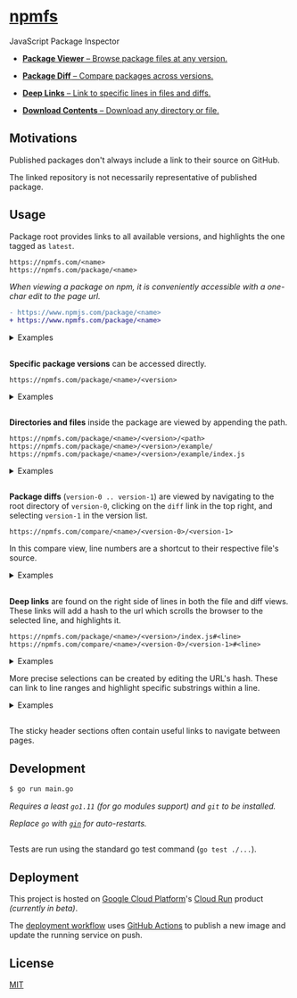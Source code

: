 <!--

todo
    github badge?
    registry picker?

TODO keep single source of content on homepage.

-->

<!-- REMEMBER TO MIRROR CONTENT CHANGES ON HOMEPAGE -->

# [npmfs](https://npmfs.com)

JavaScript Package Inspector

- [**Package Viewer** – Browse package files at any version.](https://npmfs.com/package/express/4.17.1/)

- [**Package Diff** – Compare packages across versions.](https://npmfs.com/compare/express/4.17.0/4.17.1/)

- [**Deep Links** – Link to specific lines in files and diffs.](https://npmfs.com/package/express/4.17.1/Readme.md#L16)

- [**Download Contents** – Download any directory or file.](https://npmfs.com/download/express/4.17.1/index.js)

## Motivations

Published packages don't always include a link to their source on GitHub.

The linked repository is not necessarily representative of published package.

## Usage

Package root provides links to all available versions, and highlights the one tagged as `latest`.

```
https://npmfs.com/<name>
https://npmfs.com/package/<name>
```

_When viewing a package on npm, it is conveniently accessible with a one-char edit to the page url._

```diff
- https://www.npmjs.com/package/<name>
+ https://www.npmfs.com/package/<name>
```

<details>
    <summary>Examples</summary>
    <a href="https://npmfs.com/lodash">https://npmfs.com/lodash</a>
    <br>
    <a href="https://npmfs.com/package/lodash">https://npmfs.com/package/lodash</a>
    <br>
    <a href="https://npmfs.com/request">https://npmfs.com/request</a>
    <br>
    <a href="https://npmfs.com/package/request">https://npmfs.com/package/request</a>
</details>

##

<b>Specific package versions</b> can be accessed directly.

```
https://npmfs.com/package/<name>/<version>
```

<details>
    <summary>Examples</summary>
    <a href="https://npmfs.com/package/chalk/2.4.2">https://npmfs.com/package/chalk/2.4.2</a>
    <br>
    <a href="https://npmfs.com/package/chalk/1.0.0">https://npmfs.com/package/chalk/1.0.0</a>
    <br>
    <a href="https://npmfs.com/package/commander/2.20.0">https://npmfs.com/package/commander/2.20.0</a>
    <br>
    <a href="https://npmfs.com/package/commander/1.0.0">https://npmfs.com/package/commander/1.0.0</a>
</details>

##

<b>Directories and files</b> inside the package are viewed by appending the path.

```
https://npmfs.com/package/<name>/<version>/<path>
https://npmfs.com/package/<name>/<version>/example/
https://npmfs.com/package/<name>/<version>/example/index.js
```

<details>
    <summary>Examples</summary>
    <a href="https://npmfs.com/package/async/3.0.1/internal/">https://npmfs.com/package/async/3.0.1/internal/</a>
    <br>
    <a href="https://npmfs.com/package/async/3.0.1/internal/once.js">https://npmfs.com/package/async/3.0.1/internal/once.js</a>
    <br>
    <a href="https://npmfs.com/package/react/16.8.6/umd/">https://npmfs.com/package/react/16.8.6/umd/</a>
    <br>
    <a href="https://npmfs.com/package/react/16.8.6/package.json">https://npmfs.com/package/react/16.8.6/package.json</a>
</details>

##

<b>Package diffs</b> (`version-0 .. version-1`) are viewed by navigating to the root directory of `version-0`, clicking on the `diff` link in the top right, and selecting `version-1` in the version list.

```
https://npmfs.com/compare/<name>/<version-0>/<version-1>
```

In this compare view, line numbers are a shortcut to their respective file's source.

<details>
    <summary>Examples</summary>
    <a href="https://npmfs.com/compare/debug/4.1.0/4.1.1">https://npmfs.com/compare/debug/4.1.0/4.1.1</a>
    <br>
    <a href="https://npmfs.com/compare/debug/3.0.0/4.0.0">https://npmfs.com/compare/debug/3.0.0/4.0.0</a>
    <br>
    <a href="https://npmfs.com/compare/underscore/1.9.0/1.9.1">https://npmfs.com/compare/underscore/1.9.0/1.9.1</a>
    <br>
    <a href="https://npmfs.com/compare/underscore/1.6.0/1.7.0">https://npmfs.com/compare/underscore/1.6.0/1.7.0</a>
</details>

##

<b>Deep links</b> are found on the right side of lines in both the file and diff views. These links will add a hash to the url which scrolls the browser to the selected line, and highlights it.

```
https://npmfs.com/package/<name>/<version>/index.js#<line>
https://npmfs.com/compare/<name>/<version-0>/<version-1>#<line>
```

<details>
    <summary>Examples</summary>
    <a href="https://npmfs.com/package/bluebird/3.5.5/js/release/race.js#L32">https://npmfs.com/package/bluebird/3.5.5/js/release/race.js#L32</a>
    <br>
    <a href="https://npmfs.com/compare/bluebird/3.5.4/3.5.5#D0L35">https://npmfs.com/compare/bluebird/3.5.4/3.5.5#D0L35</a>
    <br>
    <a href="https://npmfs.com/package/moment/2.24.0/locale/ca.js#L81">https://npmfs.com/package/moment/2.24.0/locale/ca.js#L81</a>
    <br>
    <a href="https://npmfs.com/compare/moment/2.23.0/2.24.0#D19L0">https://npmfs.com/compare/moment/2.23.0/2.24.0#D19L0</a>
</details>

More precise selections can be created by editing the URL's hash. These can link to line ranges and highlight specific substrings within a line.

<details>
    <summary>Examples</summary>
    <a href="https://npmfs.com/package/bluebird/3.5.5/js/release/race.js#L15-L21">https://npmfs.com/package/bluebird/3.5.5/js/release/race.js#L15-L21</a>
    <br>
    <a href="https://npmfs.com/compare/bluebird/3.5.4/3.5.5/#D0L24:12-L24:36">https://npmfs.com/compare/bluebird/3.5.4/3.5.5/#D0L24:12-L24:36</a>
    <br>
    <a href="https://npmfs.com/package/moment/2.24.0/locale/ca.js#L53-L66">https://npmfs.com/package/moment/2.24.0/locale/ca.js#L53-L66</a>
    <br>
    <a href="https://npmfs.com/compare/moment/2.23.0/2.24.0/#D15L0:1337-L0:1440">https://npmfs.com/compare/moment/2.23.0/2.24.0/#D15L0:1337-L0:1440</a>
</details>

##

The sticky header sections often contain useful links to navigate between pages.

## Development

```bash
$ go run main.go
```

_Requires a least `go1.11` (for go modules support) and `git` to be installed._

_Replace `go` with [`gin`](https://github.com/codegangsta/gin) for auto-restarts._

##

Tests are run using the standard go test command (`go test ./...`).

## Deployment

This project is hosted on [Google Cloud Platform](https://cloud.google.com/)'s [Cloud Run](https://cloud.google.com/run/) product _(currently in beta)_.

The [deployment workflow](./.github/main.workflow) uses [GitHub Actions](https://developer.github.com/actions/) to publish a new image and update the running service on push.

## License

[MIT](./LICENSE)
